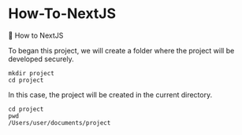 # How-To-NextJS
🧠 How to NextJS

To began this project, we will create a folder where the project will be developed securely.

    mkdir project
    cd project


In this case, the project will be created in the current directory.

    cd project
    pwd
    /Users/user/documents/project

